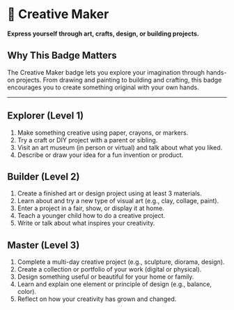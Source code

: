 # 🎨 Creative Maker

**Express yourself through art, crafts, design, or building projects.**

## Why This Badge Matters
The Creative Maker badge lets you explore your imagination through hands-on projects. From drawing and painting to building and crafting, this badge encourages you to create something original with your own hands.

---

## Explorer (Level 1)
1. Make something creative using paper, crayons, or markers.
2. Try a craft or DIY project with a parent or sibling.
3. Visit an art museum (in person or virtual) and talk about what you liked.
4. Describe or draw your idea for a fun invention or product.

## Builder (Level 2)
1. Create a finished art or design project using at least 3 materials.
2. Learn about and try a new type of visual art (e.g., clay, collage, paint).
3. Enter a project in a fair, show, or display it at home.
4. Teach a younger child how to do a creative project.
5. Write or talk about what inspires your creativity.

## Master (Level 3)
1. Complete a multi-day creative project (e.g., sculpture, diorama, design).
2. Create a collection or portfolio of your work (digital or physical).
3. Design something useful or beautiful for your home or family.
4. Learn and explain one element or principle of design (e.g., balance, color).
5. Reflect on how your creativity has grown and changed.